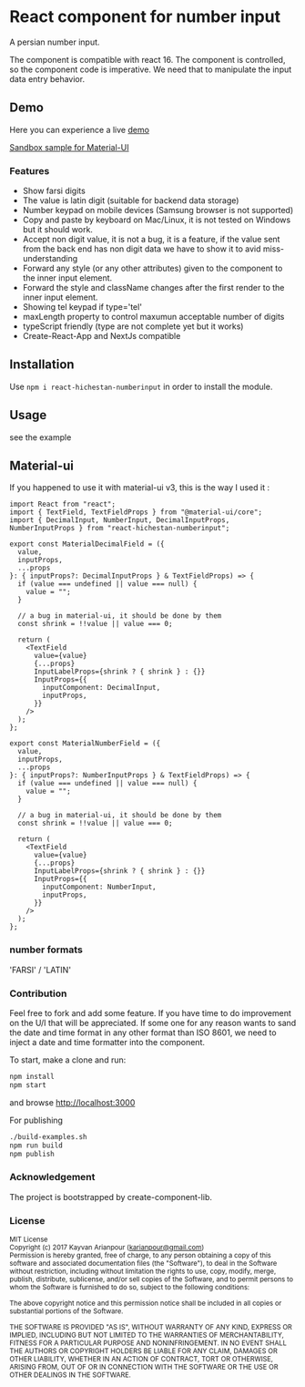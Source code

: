 # React component for number input

A persian number input.

The component is compatible with react 16.
The component is controlled, so the component code is imperative. We need that to manipulate the input data entry behavior.

## Demo

Here you can experience a live [demo](https://karianpour.github.io/react-hichestan-numberinput/)

[Sandbox sample for Material-UI](https://codesandbox.io/s/mystifying-field-x40en?fontsize=14&hidenavigation=1&theme=dark)

### Features

- Show farsi digits
- The value is latin digit (suitable for backend data storage)
- Number keypad on mobile devices (Samsung browser is not supported)
- Copy and paste by keyboard on Mac/Linux, it is not tested on Windows but it should work.
- Accept non digit value, it is not a bug, it is a feature, if the value sent from the back end has non digit data we have to show it to avid miss-understanding
- Forward any style (or any other attributes) given to the component to the inner input element.
- Forward the style and className changes after the first render to the inner input element.
- Showing tel keypad if type='tel'
- maxLength property to control maxumun acceptable number of digits
- typeScript friendly (type are not complete yet but it works)
- Create-React-App and NextJs compatible

## Installation

Use `npm i react-hichestan-numberinput` in order to install the module.

## Usage

see the example

## Material-ui

If you happened to use it with material-ui v3, this is the way I used it :

```tsx
import React from "react";
import { TextField, TextFieldProps } from "@material-ui/core";
import { DecimalInput, NumberInput, DecimalInputProps, NumberInputProps } from "react-hichestan-numberinput";

export const MaterialDecimalField = ({
  value,
  inputProps,
  ...props
}: { inputProps?: DecimalInputProps } & TextFieldProps) => {
  if (value === undefined || value === null) {
    value = "";
  }

  // a bug in material-ui, it should be done by them
  const shrink = !!value || value === 0;

  return (
    <TextField
      value={value}
      {...props}
      InputLabelProps={shrink ? { shrink } : {}}
      InputProps={{
        inputComponent: DecimalInput,
        inputProps,
      }}
    />
  );
};

export const MaterialNumberField = ({
  value,
  inputProps,
  ...props
}: { inputProps?: NumberInputProps } & TextFieldProps) => {
  if (value === undefined || value === null) {
    value = "";
  }

  // a bug in material-ui, it should be done by them
  const shrink = !!value || value === 0;

  return (
    <TextField
      value={value}
      {...props}
      InputLabelProps={shrink ? { shrink } : {}}
      InputProps={{
        inputComponent: NumberInput,
        inputProps,
      }}
    />
  );
};
```

### number formats

'FARSI' / 'LATIN'

### Contribution

Feel free to fork and add some feature. If you have time to do improvement on the U/I that will be appreciated.
If some one for any reason wants to sand the date and time format in any other format than ISO 8601, we need to inject a date and time formatter into the component.

To start, make a clone and run:

```bash
npm install
npm start
```

and browse [http://localhost:3000](http://localhost:3000)

For publishing

```bash
./build-examples.sh
npm run build
npm publish
```

### Acknowledgement

The project is bootstrapped by create-component-lib.

### License

<sub>MIT License</sub>  
<sub>Copyright (c) 2017 Kayvan Arianpour (<karianpour@gmail.com>)</sub>  
<sub>Permission is hereby granted, free of charge, to any person obtaining a copy
of this software and associated documentation files (the "Software"), to deal
in the Software without restriction, including without limitation the rights
to use, copy, modify, merge, publish, distribute, sublicense, and/or sell
copies of the Software, and to permit persons to whom the Software is
furnished to do so, subject to the following conditions:</sub>

<sub>The above copyright notice and this permission notice shall be included in all
copies or substantial portions of the Software.</sub>

<sub>THE SOFTWARE IS PROVIDED "AS IS", WITHOUT WARRANTY OF ANY KIND, EXPRESS OR
IMPLIED, INCLUDING BUT NOT LIMITED TO THE WARRANTIES OF MERCHANTABILITY,
FITNESS FOR A PARTICULAR PURPOSE AND NONINFRINGEMENT. IN NO EVENT SHALL THE
AUTHORS OR COPYRIGHT HOLDERS BE LIABLE FOR ANY CLAIM, DAMAGES OR OTHER
LIABILITY, WHETHER IN AN ACTION OF CONTRACT, TORT OR OTHERWISE, ARISING FROM,
OUT OF OR IN CONNECTION WITH THE SOFTWARE OR THE USE OR OTHER DEALINGS IN THE
SOFTWARE.</sub>
